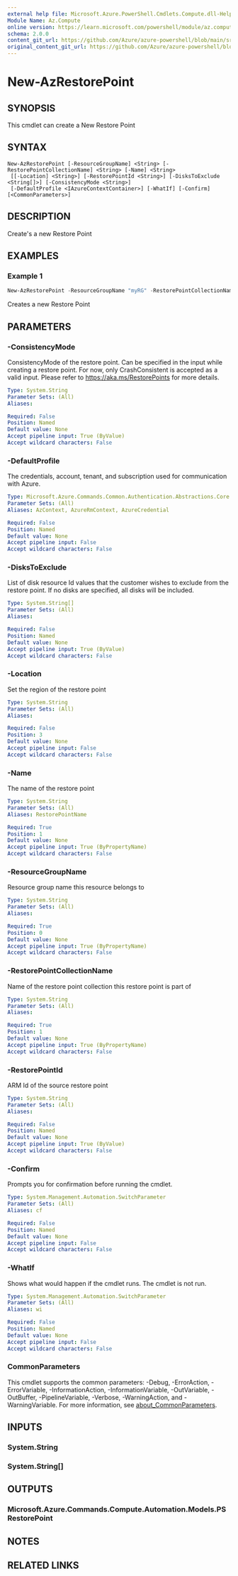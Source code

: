 ```yaml
---
external help file: Microsoft.Azure.PowerShell.Cmdlets.Compute.dll-Help.xml
Module Name: Az.Compute
online version: https://learn.microsoft.com/powershell/module/az.compute/new-azrestorepoint
schema: 2.0.0
content_git_url: https://github.com/Azure/azure-powershell/blob/main/src/Compute/Compute/help/New-AzRestorePoint.md
original_content_git_url: https://github.com/Azure/azure-powershell/blob/main/src/Compute/Compute/help/New-AzRestorePoint.md
---
```


# New-AzRestorePoint

## SYNOPSIS
This cmdlet can create a New Restore Point

## SYNTAX

```
New-AzRestorePoint [-ResourceGroupName] <String> [-RestorePointCollectionName] <String> [-Name] <String>
 [[-Location] <String>] [-RestorePointId <String>] [-DisksToExclude <String[]>] [-ConsistencyMode <String>]
 [-DefaultProfile <IAzureContextContainer>] [-WhatIf] [-Confirm] [<CommonParameters>]
```

## DESCRIPTION
Create's a new Restore Point

## EXAMPLES

### Example 1
```powershell
New-AzRestorePoint -ResourceGroupName "myRG" -RestorePointCollectionName "myCollection" -Name "myRestorePoint" -ConsistencyMode "CrashConsistent"
```

Creates a new Restore Point

## PARAMETERS

### -ConsistencyMode
ConsistencyMode of the restore point. Can be specified in the input while creating a restore point. For now, only CrashConsistent is accepted as a valid input. Please refer to https://aka.ms/RestorePoints for more details.

```yaml
Type: System.String
Parameter Sets: (All)
Aliases:

Required: False
Position: Named
Default value: None
Accept pipeline input: True (ByValue)
Accept wildcard characters: False
```

### -DefaultProfile
The credentials, account, tenant, and subscription used for communication with Azure.

```yaml
Type: Microsoft.Azure.Commands.Common.Authentication.Abstractions.Core.IAzureContextContainer
Parameter Sets: (All)
Aliases: AzContext, AzureRmContext, AzureCredential

Required: False
Position: Named
Default value: None
Accept pipeline input: False
Accept wildcard characters: False
```

### -DisksToExclude
List of disk resource Id values that the customer wishes to exclude from the restore point. If no disks are specified, all disks will be included.

```yaml
Type: System.String[]
Parameter Sets: (All)
Aliases:

Required: False
Position: Named
Default value: None
Accept pipeline input: True (ByValue)
Accept wildcard characters: False
```

### -Location
Set the region of the restore point

```yaml
Type: System.String
Parameter Sets: (All)
Aliases:

Required: False
Position: 3
Default value: None
Accept pipeline input: False
Accept wildcard characters: False
```

### -Name
The name of the restore point

```yaml
Type: System.String
Parameter Sets: (All)
Aliases: RestorePointName

Required: True
Position: 1
Default value: None
Accept pipeline input: True (ByPropertyName)
Accept wildcard characters: False
```

### -ResourceGroupName
Resource group name this resource belongs to

```yaml
Type: System.String
Parameter Sets: (All)
Aliases:

Required: True
Position: 0
Default value: None
Accept pipeline input: True (ByPropertyName)
Accept wildcard characters: False
```

### -RestorePointCollectionName
Name of the restore point collection this restore point is part of

```yaml
Type: System.String
Parameter Sets: (All)
Aliases:

Required: True
Position: 1
Default value: None
Accept pipeline input: True (ByPropertyName)
Accept wildcard characters: False
```

### -RestorePointId
ARM Id of the source restore point

```yaml
Type: System.String
Parameter Sets: (All)
Aliases:

Required: False
Position: Named
Default value: None
Accept pipeline input: True (ByValue)
Accept wildcard characters: False
```

### -Confirm
Prompts you for confirmation before running the cmdlet.

```yaml
Type: System.Management.Automation.SwitchParameter
Parameter Sets: (All)
Aliases: cf

Required: False
Position: Named
Default value: None
Accept pipeline input: False
Accept wildcard characters: False
```

### -WhatIf
Shows what would happen if the cmdlet runs.
The cmdlet is not run.

```yaml
Type: System.Management.Automation.SwitchParameter
Parameter Sets: (All)
Aliases: wi

Required: False
Position: Named
Default value: None
Accept pipeline input: False
Accept wildcard characters: False
```

### CommonParameters
This cmdlet supports the common parameters: -Debug, -ErrorAction, -ErrorVariable, -InformationAction, -InformationVariable, -OutVariable, -OutBuffer, -PipelineVariable, -Verbose, -WarningAction, and -WarningVariable. For more information, see [about_CommonParameters](http://go.microsoft.com/fwlink/?LinkID=113216).

## INPUTS

### System.String

### System.String[]

## OUTPUTS

### Microsoft.Azure.Commands.Compute.Automation.Models.PSRestorePoint

## NOTES

## RELATED LINKS
